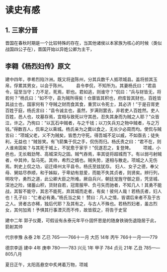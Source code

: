 # 读史有感

## 1. 三家分晋

晋国在春秋时期是一个比较特殊的存在，当其他诸侯以本家族为核心的时候（类似战国四公子在），晋国开始以异姓公卿为主干，


## 李翱《杨烈妇传》原文

建中四年，李希烈陷汴洲。既又将盗陈州，分其兵数千人抵项城县。盖将掠其玉帛，俘累其男女，以会于陈州。
　　县令李侃，不知所为。其妻杨氏曰：“君县令，寇至当守；力不足，死焉，职也。君如逃，则谁守？”侃曰：“兵与财皆无，将若何？”杨氏曰：“如不守，县为贼所得矣！仓廪皆其积也，府库皆其财也，百姓皆其战士也，国家何有？夺贼之财而食其食，重赏以令死士，其必济！”于是召胥吏百姓于庭，杨氏言曰：“县令诚主也，虽然，岁满则罢去，非若吏人百姓然。吏人百姓，邑人也，坟墓存焉，宜相与致死以守其邑，忍失其身而为贼之人耶？”众皆泣，许之。乃徇曰：“以瓦石中贼者，与之千钱；以刀矢兵刃之物中贼者，与之万钱。”得数百人，侃率之以乘城。杨氏亲为之爨以食之，无长少必周而均。使侃与贼言曰：“项城父老，义不为贼矣，皆悉力守死。得吾城不足以威，不如亟去；徒失利，无益也！”贼皆笑。有飞箭集于侃之手，侃伤而归。杨氏责之曰：“君不在，则人谁肯固矣？与其死于城上，不犹愈于家乎！”侃遂忍之，复登陴。
　　项城，小邑也，无长戟劲弩、高城深沟之固。贼气吞焉，率其徒将超城而下。有以弱弓射贼者，中其帅，坠马死。其帅，希烈之婿也。贼失势，遂相与散走。项城之人无伤焉。刺史上侃之功，诏迁绛州太平县令。杨氏至兹犹存。 
    妇人、女子之德，奉父母、舅姑尽恭顺，和于姊姒，于卑幼有慈爱，而能不失其贞者，则贤矣。辨行列，明攻守，勇烈之道，此公卿大臣之所难。厥自兵兴，朝廷宠旌守御之臣，凭坚城、深池之险，储蓄山积，货财自若，冠胄服甲、负弓矢而驰者，不知几人！其勇不能战，其智不能守，其忠不能死，弃其城而走者，有矣！彼何人哉！若杨氏者，妇人也！孔子曰：“仁者必有勇。”杨氏当之矣！ 
    赞曰：凡人之情，皆谓后来者不及于古之人。贤者古亦稀，独后代耶？及其有之，与古人不殊也。若杨烈妇者，虽古烈女，其何加焉！予惧其行事湮灭而不传，故皆叙之，将告于史官

建中二年 郭子仪薨，可假设有永泰元年平仆固怀恩是的随身铁骑伤退隐居于此，箭射其帅

代宗李豫
    永泰 2年 乙巳 765——766十一月
    大历 14年 丙午 766十一月——779

德宗李适
    建中 4年 庚申 780——783
    兴元 1年 甲子 784
    贞元 21年 乙丑 785——805八月

夏日正午，太阳高悬空中炙烤着万物，项城